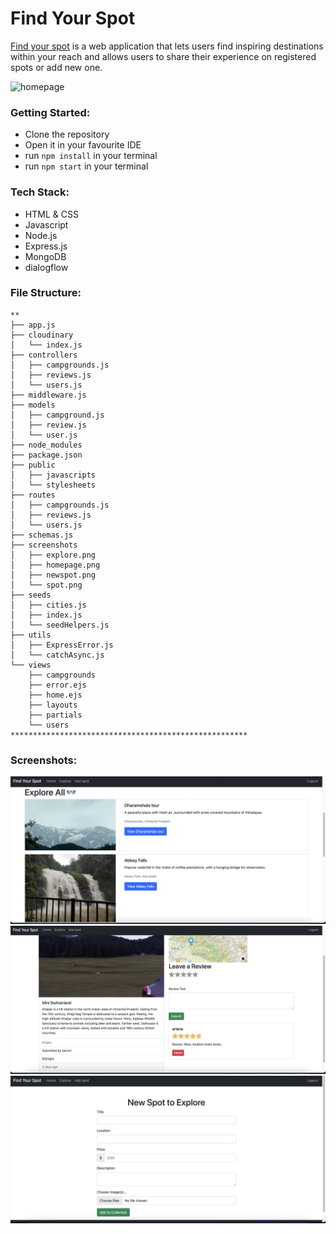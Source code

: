 # Find Your Spot
[Find your spot](https://shielded-plains-40670.herokuapp.com/) is a web application that lets users find inspiring destinations within your reach and allows users to share their experience on registered spots or add new one. 

![homepage](https://github.com/kanchi2438/FindYourSpot/blob/master/screenshots/homepage.png)


### Getting Started:
- Clone the repository
- Open it in your favourite IDE
- run `npm install` in your terminal
- run `npm start` in your terminal

### Tech Stack:
- HTML & CSS
- Javascript
- Node.js
- Express.js
- MongoDB
- dialogflow

### File Structure:
```
**
├── app.js
├── cloudinary
│   └── index.js
├── controllers
│   ├── campgrounds.js
│   ├── reviews.js
│   └── users.js
├── middleware.js
├── models
│   ├── campground.js
│   ├── review.js
│   └── user.js
├── node_modules
├── package.json
├── public
│   ├── javascripts
│   └── stylesheets
├── routes
│   ├── campgrounds.js
│   ├── reviews.js
│   └── users.js
├── schemas.js
├── screenshots
│   ├── explore.png
│   ├── homepage.png
│   ├── newspot.png
│   └── spot.png
├── seeds
│   ├── cities.js
│   ├── index.js
│   └── seedHelpers.js
├── utils
│   ├── ExpressError.js
│   └── catchAsync.js
└── views
    ├── campgrounds
    ├── error.ejs
    ├── home.ejs
    ├── layouts
    ├── partials
    └── users
*****************************************************
```

### Screenshots:
![explore](https://github.com/kanchi2438/FindYourSpot/blob/master/screenshots/explore.png)
![spots](https://github.com/kanchi2438/FindYourSpot/blob/master/screenshots/spot.png)
![newspot](https://github.com/kanchi2438/FindYourSpot/blob/master/screenshots/newspot.png)
